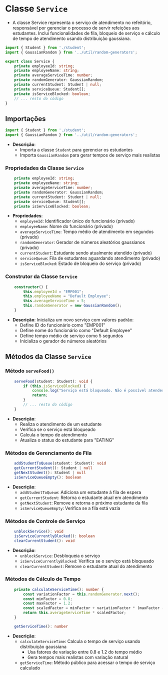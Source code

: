 # Classe `Service`
- A classe Service representa o serviço de atendimento no refeitório, responsável por gerenciar o processo de servir refeições aos estudantes. Inclui funcionalidades de fila, bloqueio de serviço e cálculo de tempo de atendimento usando distribuição gaussiana.

```typescript
import { Student } from './student';
import { GaussianRandom } from '../util/random-generators';

export class Service {
    private employeeId: string;
    private employeeName: string;
    private averageServiceTime: number;
    private randomGenerator: GaussianRandom;
    private currentStudent: Student | null;
    private serviceQueue: Student[];
    private isServiceBlocked: boolean;
    // ... resto do código
}
```

## Importações
```typescript
import { Student } from './student';
import { GaussianRandom } from '../util/random-generators';
```
- **Descrição**:
    - Importa a classe `Student` para gerenciar os estudantes
    - Importa `GaussianRandom` para gerar tempos de serviço mais realistas

### Propriedades da Classe `Service`
```typescript
    private employeeId: string;
    private employeeName: string;
    private averageServiceTime: number;
    private randomGenerator: GaussianRandom;
    private currentStudent: Student | null;
    private serviceQueue: Student[];
    private isServiceBlocked: boolean;
```
- **Propriedades**:
    - `employeeId`: Identificador único do funcionário (privado)
    - `employeeName`: Nome do funcionário (privado)
    - `averageServiceTime`: Tempo médio de atendimento em segundos (privado)
    - `randomGenerator`: Gerador de números aleatórios gaussianos (privado)
    - `currentStudent`: Estudante sendo atualmente atendido (privado)
    - `serviceQueue`: Fila de estudantes aguardando atendimento (privado)
    - `isServiceBlocked`: Estado de bloqueio do serviço (privado)

### Construtor da Classe `Service`
```typescript
    constructor() {
        this.employeeId = "EMP001";
        this.employeeName = "Default Employee";
        this.averageServiceTime = 5;
        this.randomGenerator = new GaussianRandom();
    }
```
- **Descrição**:
    Inicializa um novo serviço com valores padrão:
    - Define ID do funcionário como "EMP001"
    - Define nome do funcionário como "Default Employee"
    - Define tempo médio de serviço como 5 segundos
    - Inicializa o gerador de números aleatórios

## Métodos da Classe `Service`

### Método `serveFood()`
```typescript
    serveFood(student: Student): void {
        if (this.isServiceBlocked) {
            console.log("Serviço está bloqueado. Não é possível atender estudantes.");
            return;
        }
        // ... resto do código
    }
```
- **Descrição**:
    - Realiza o atendimento de um estudante
    - Verifica se o serviço está bloqueado
    - Calcula o tempo de atendimento
    - Atualiza o status do estudante para "EATING"

### Métodos de Gerenciamento de Fila
```typescript
    addStudentToQueue(student: Student): void
    getCurrentStudent(): Student | null
    getNextStudent(): Student | null
    isServiceQueueEmpty(): boolean
```
- **Descrição**:
    - `addStudentToQueue`: Adiciona um estudante à fila de espera
    - `getCurrentStudent`: Retorna o estudante atual em atendimento
    - `getNextStudent`: Remove e retorna o próximo estudante da fila
    - `isServiceQueueEmpty`: Verifica se a fila está vazia

### Métodos de Controle de Serviço
```typescript
    unblockService(): void
    isServiceCurrentlyBlocked(): boolean
    clearCurrentStudent(): void
```
- **Descrição**:
    - `unblockService`: Desbloqueia o serviço
    - `isServiceCurrentlyBlocked`: Verifica se o serviço está bloqueado
    - `clearCurrentStudent`: Remove o estudante atual do atendimento

### Métodos de Cálculo de Tempo
```typescript
    private calculateServiceTime(): number {
        const variationFactor = this.randomGenerator.next();
        const minFactor = 0.8;
        const maxFactor = 1.2;
        const scaledFactor = minFactor + variationFactor * (maxFactor - minFactor);
        return this.averageServiceTime * scaledFactor;
    }

    getServiceTime(): number
```
- **Descrição**:
    - `calculateServiceTime`: Calcula o tempo de serviço usando distribuição gaussiana
        - Usa fatores de variação entre 0.8 e 1.2 do tempo médio
        - Gera tempos mais realistas com variação natural
    - `getServiceTime`: Método público para acessar o tempo de serviço calculado